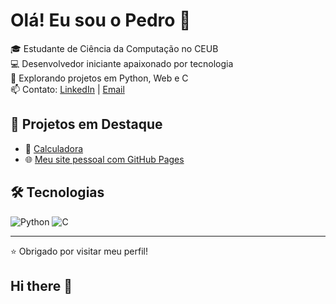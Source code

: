 # Olá! Eu sou o Pedro 👋

🎓 Estudante de Ciência da Computação no CEUB  
💻 Desenvolvedor iniciante apaixonado por tecnologia  
🚀 Explorando projetos em Python, Web e C  
📫 Contato: [LinkedIn](https://www.linkedin.com/in/pedro-henrique-rodrigues-costa-7ba674359/) | [Email](mailto:pedrohrodrigues.dev@gmail.com)

## 🚧 Projetos em Destaque

- 🔧 [Calculadora](https://github.com/Peagazik/calculadora)
- 🌐 [Meu site pessoal com GitHub Pages](https://seu-usuario.github.io/seu-site)

## 🛠️ Tecnologias

![Python](https://img.shields.io/badge/-Python-333?style=flat&logo=python)
![C](https://img.shields.io/badge/-C-333?style=flat&logo=c)



---

⭐ Obrigado por visitar meu perfil!
## Hi there 👋


